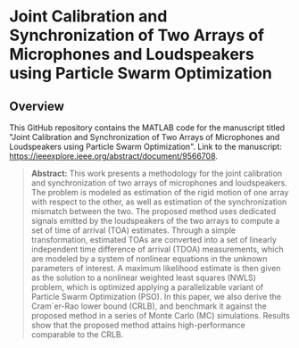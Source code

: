 # Joint Calibration and Synchronization of Two Arrays of Microphones and Loudspeakers using Particle Swarm Optimization

## Overview
This GitHub repository contains the MATLAB code for the manuscript titled "Joint Calibration and Synchronization of Two Arrays of Microphones and Loudspeakers using Particle Swarm Optimization". Link to the manuscript: https://ieeexplore.ieee.org/abstract/document/9566708.

> **Abstract:** This work presents a methodology for the joint calibration and synchronization of two arrays of microphones and loudspeakers. The problem is modeled as estimation of the rigid motion of one array with respect to the other, as well as estimation of the synchronization mismatch between the two. The proposed method uses dedicated signals emitted by the loudspeakers of the two arrays to compute a set of time of arrival (TOA) estimates. Through a simple transformation, estimated TOAs are converted into a set of linearly independent time difference of arrival (TDOA) measurements, which are modeled by a system of nonlinear equations in the unknown parameters of interest. A maximum likelihood estimate is then given as the solution to a nonlinear weighted least squares (NWLS) problem, which is optimized applying a parallelizable variant of Particle Swarm Optimization (PSO). In this paper, we also derive the Cram´er-Rao lower bound (CRLB), and benchmark it against the proposed method in a series of Monte Carlo (MC) simulations. Results show that the proposed method attains high-performance comparable to the CRLB.
